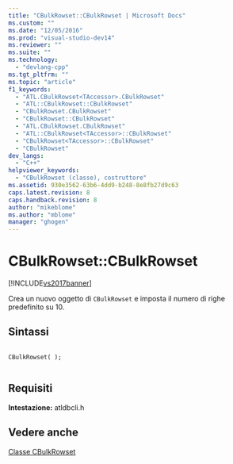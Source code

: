 ```yaml
---
title: "CBulkRowset::CBulkRowset | Microsoft Docs"
ms.custom: ""
ms.date: "12/05/2016"
ms.prod: "visual-studio-dev14"
ms.reviewer: ""
ms.suite: ""
ms.technology: 
  - "devlang-cpp"
ms.tgt_pltfrm: ""
ms.topic: "article"
f1_keywords: 
  - "ATL.CBulkRowset<TAccessor>.CBulkRowset"
  - "ATL::CBulkRowset::CBulkRowset"
  - "CBulkRowset.CBulkRowset"
  - "CBulkRowset::CBulkRowset"
  - "ATL.CBulkRowset.CBulkRowset"
  - "ATL::CBulkRowset<TAccessor>::CBulkRowset"
  - "CBulkRowset<TAccessor>::CBulkRowset"
  - "CBulkRowset"
dev_langs: 
  - "C++"
helpviewer_keywords: 
  - "CBulkRowset (classe), costruttore"
ms.assetid: 930e3562-63b6-4dd9-b248-8e8fb27d9c63
caps.latest.revision: 8
caps.handback.revision: 8
author: "mikeblome"
ms.author: "mblome"
manager: "ghogen"
---
```

# CBulkRowset::CBulkRowset
[!INCLUDE[vs2017banner](../../assembler/inline/includes/vs2017banner.md)]

Crea un nuovo oggetto di `CBulkRowset` e imposta il numero di righe predefinito su 10.  
  
## Sintassi  
  
```  
  
CBulkRowset( );  
  
```  
  
## Requisiti  
 **Intestazione:** atldbcli.h  
  
## Vedere anche  
 [Classe CBulkRowset](../../data/oledb/cbulkrowset-class.md)